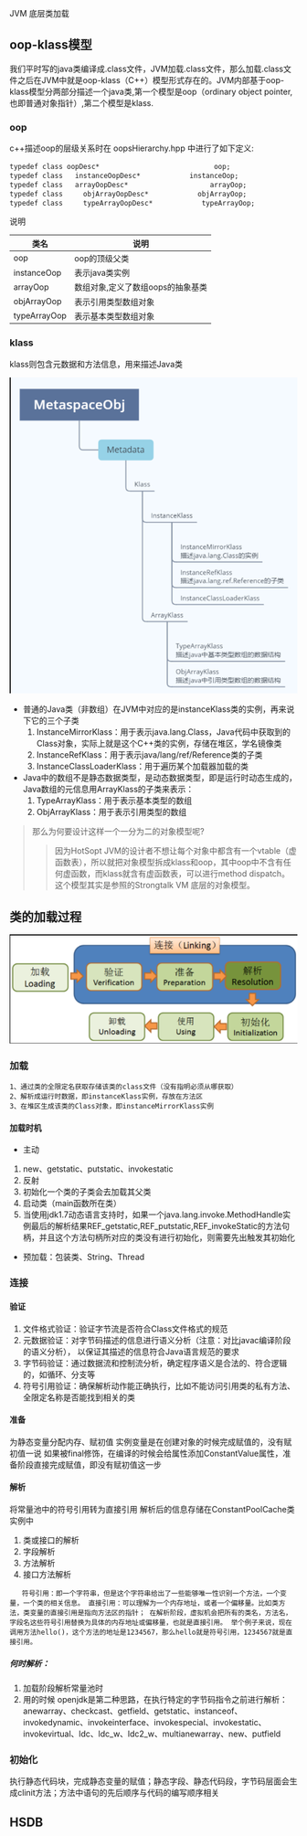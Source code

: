 JVM 底层类加载

## oop-klass模型
我们平时写的java类编译成.class文件，JVM加载.class文件，那么加载.class文件之后在JVM中就是oop-klass（C++）模型形式存在的。JVM内部基于oop-klass模型分两部分描述一个java类,第一个模型是oop（ordinary object pointer,也即普通对象指针）,第二个模型是klass.


### oop
c++描述oop的层级关系时在 oopsHierarchy.hpp 中进行了如下定义:
```
typedef class oopDesc*                            oop;
typedef class   instanceOopDesc*            instanceOop;
typedef class   arrayOopDesc*                    arrayOop;
typedef class     objArrayOopDesc*            objArrayOop;
typedef class     typeArrayOopDesc*            typeArrayOop;
```
说明

| 类名  | 说明|
|---|---|
| oop  |oop的顶级父类|
| instanceOop  |表示java类实例|
| arrayOop  |数组对象,定义了数组oops的抽象基类|
| objArrayOop  |表示引用类型数组对象|
| typeArrayOop  |表示基本类型数组对象|

### klass
klass则包含元数据和方法信息，用来描述Java类

![avatar](images/klass.png)

- 普通的Java类（非数组）在JVM中对应的是instanceKlass类的实例，再来说下它的三个子类
    1. InstanceMirrorKlass：用于表示java.lang.Class，Java代码中获取到的Class对象，实际上就是这个C++类的实例，存储在堆区，学名镜像类
    2. InstanceRefKlass：用于表示java/lang/ref/Reference类的子类
    3. InstanceClassLoaderKlass：用于遍历某个加载器加载的类
- Java中的数组不是静态数据类型，是动态数据类型，即是运行时动态生成的，Java数组的元信息用ArrayKlass的子类来表示：
    1. TypeArrayKlass：用于表示基本类型的数组
    2. ObjArrayKlass：用于表示引用类型的数组

> 那么为何要设计这样一个一分为二的对象模型呢?
>> 因为HotSopt JVM的设计者不想让每个对象中都含有一个vtable（虚函数表），所以就把对象模型拆成klass和oop，其中oop中不含有任何虚函数，而klass就含有虚函数表，可以进行method dispatch。这个模型其实是参照的Strongtalk VM 底层的对象模型。



## 类的加载过程

![avatar](images/classloader-step.png)

### 加载

    1、通过类的全限定名获取存储该类的class文件（没有指明必须从哪获取）
    2、解析成运行时数据，即instanceKlass实例，存放在方法区
    3、在堆区生成该类的Class对象，即instanceMirrorKlass实例

#### 加载时机

- 主动
 1. new、getstatic、putstatic、invokestatic
 2. 反射
 3. 初始化一个类的子类会去加载其父类
 4. 启动类（main函数所在类）
 5. 当使用jdk1.7动态语言支持时，如果一个java.lang.invoke.MethodHandle实例最后的解析结果REF_getstatic,REF_putstatic,REF_invokeStatic的方法句柄，并且这个方法句柄所对应的类没有进行初始化，则需要先出触发其初始化

- 预加载：包装类、String、Thread

### 连接
#### 验证

1. 文件格式验证：验证字节流是否符合Class文件格式的规范
2. 元数据验证：对字节码描述的信息进行语义分析（注意：对比javac编译阶段的语义分析），
以保证其描述的信息符合Java语言规范的要求
3. 字节码验证：通过数据流和控制流分析，确定程序语义是合法的、符合逻辑的，如循环、分支等
4. 符号引用验证：确保解析动作能正确执行，比如不能访问引用类的私有方法、全限定名称是否能找到相关的类

#### 准备

为静态变量分配内存、赋初值
实例变量是在创建对象的时候完成赋值的，没有赋初值一说
如果被final修饰，在编译的时候会给属性添加ConstantValue属性，准备阶段直接完成赋值，即没有赋初值这一步

#### 解析

将常量池中的符号引用转为直接引用
解析后的信息存储在ConstantPoolCache类实例中
1. 类或接口的解析
2. 字段解析
3. 方法解析
4. 接口方法解析

`   符号引用：即一个字符串，但是这个字符串给出了一些能够唯一性识别一个方法，一个变量，一个类的相关信息。
    直接引用：可以理解为一个内存地址，或者一个偏移量。比如类方法，类变量的直接引用是指向方法区的指针；
    在解析阶段，虚拟机会把所有的类名，方法名，字段名这些符号引用替换为具体的内存地址或偏移量，也就是直接引用。
    举个例子来说，现在调用方法hello()，这个方法的地址是1234567，那么hello就是符号引用，1234567就是直接引用。`

##### 何时解析：
1. 加载阶段解析常量池时
2. 用的时候
openjdk是第二种思路，在执行特定的字节码指令之前进行解析：
anewarray、checkcast、getfield、getstatic、instanceof、invokedynamic、invokeinterface、invokespecial、invokestatic、invokevirtual、ldc、ldc_w、ldc2_w、multianewarray、new、putfield

### 初始化

执行静态代码块，完成静态变量的赋值；静态字段、静态代码段，字节码层面会生成clinit方法；方法中语句的先后顺序与代码的编写顺序相关



## HSDB